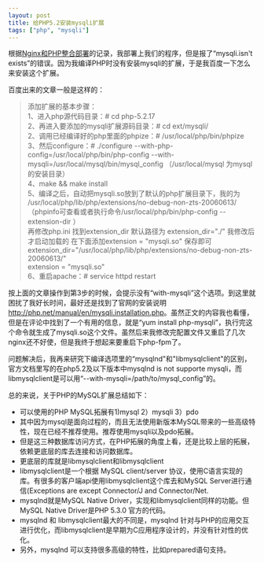 ```yaml
---
layout: post
title: 给PHP5.2安装mysqli扩展
tags: ["php", "mysqli"]
---
```


  根据<a href="http://www.zhuangyan.cn/4-centos6-nginx-php5.2/" target="_blank">Nginx和PHP整合部署</a>的记录，我部署上我们的程序，但是报了“mysqli.isn't exists”的错误。因为我编译PHP时没有安装mysqli的扩展，于是我百度一下怎么来安装这个扩展。

  百度出来的文章一般是这样的：

>  添加扩展的基本步骤：  
>	1、进入php源代码目录：# cd php-5.2.17  
>	2、再进入要添加的mysqli扩展源码目录：# cd ext/mysqli/  
>	2、调用已经编译好的php里面的phpize：# /usr/local/php/bin/phpize  
>	3、然后configure：# ./configure --with-php-config=/usr/local/php/bin/php-config --with-mysqli=/usr/local/mysql/bin/mysql_config
	   （/usr/local/mysql 为mysql的安装目录）  
>	4、make && make install  
>	5、编译之后，自动把mysqli.so放到了默认的php扩展目录下，我的为 /usr/local/php/lib/php/extensions/no-debug-non-zts-20060613/  
>	（phpinfo可查看或者执行命令/usr/local/php/bin/php-config --extension-dir ）  
>	再修改php.ini 找到extension_dir 默认路径为 extension_dir="./" 我修改后才启动加载的
>	在下面添加extension = "mysqli.so" 保存即可  
>	extension_dir="/usr/local/php/lib/php/extensions/no-debug-non-zts-20060613/"  
>	extension = "mysqli.so"  
>	6、重启apache：# service httpd restart  

  按上面的文章操作到第3步的时候，会提示没有“with-mysqli”这个选项。到这里就困扰了我好长时间，最好还是找到了官网的安装说明<a href="http://php.net/manual/en/mysqli.installation.php" target="_blank">http://php.net/manual/en/mysqli.installation.php</a>。虽然正文的内容我也看懂，但是在评论中找到了一个有用的信息，就是“yum install php-mysqli”，执行完这个命令就生成了mysqli.so这个文件。虽然后来我修改完配置文件又重启了几次nginx还不好使，但是我终于想起来要重启下php-fpm了。

  问题解决后，我再来研究下编译选项里的“mysqlnd"和"libmysqlclient"的区别，官方文档里写的在php5.2及以下版本中mysqlnd is not supporte mysqli，而libmysqlclient是可以用“--with-mysqli=/path/to/mysql_config”的。

  总的来说，关于PHP的MySQL扩展总结如下：

* 可以使用的PHP MySQL拓展有1)mysql 2）mysqli  3）pdo
* 其中因为mysql是面向过程的，而且无法使用新版本MySQL带来的一些高级特性，现在已经不推荐使用。推荐使用mysqli以及pdo拓展。
* 但是这三种数据库访问方式，在PHP拓展的角度上看，还是比较上层的拓展，依赖更底层的库去连接和访问数据库。
* 更底层的库就是libmysqlclient和libmysqlclient
*  libmysqlclient是一个根据 MySQL client/server 协议，使用C语言实现的库。有很多的客户端api使用libmysqlclient这个库去和MySQL Server进行通信(Exceptions are except Connector/J and Connector/Net.
* mysqlnd就是MySQL Native Driver，实现和libmysqlclient同样的功能。但MySQL Native Driver是PHP 5.3.0 官方的代码。
* mysqlnd 和 libmysqlclient最大的不同是，mysqlnd 针对与PHP的应用交互进行优化，而libmysqlclient是早期为C应用程序设计的，并没有针对性的优化。
* 另外，mysqlnd 可以支持很多高级的特性，比如prepared语句支持。

